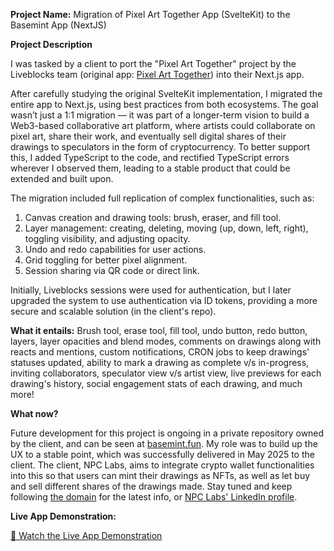 **Project Name:** Migration of Pixel Art Together App (SvelteKit) to the Basemint App (NextJS)

**Project Description**

I was tasked by a client to port the "Pixel Art Together" project by the Liveblocks team (original app: [Pixel Art Together](https://pixelart.liveblocks.app/)) into their Next.js app.

After carefully studying the original SvelteKit implementation, I migrated the entire app to Next.js, using best practices from both ecosystems. The goal wasn’t just a 1:1 migration — it was part of a longer-term vision to build a Web3-based collaborative art platform, where artists could collaborate on pixel art, share their work, and eventually sell digital shares of their drawings to speculators in the form of cryptocurrency. To better support this, I added TypeScript to the code, and rectified TypeScript errors wherever I observed them, leading to a stable product that could be extended and built upon.

The migration included full replication of complex functionalities, such as:

1. Canvas creation and drawing tools: brush, eraser, and fill tool.
2. Layer management: creating, deleting, moving (up, down, left, right), toggling visibility, and adjusting opacity.
3. Undo and redo capabilities for user actions.
4. Grid toggling for better pixel alignment.
5. Session sharing via QR code or direct link.

Initially, Liveblocks sessions were used for authentication, but I later upgraded the system to use authentication via ID tokens, providing a more secure and scalable solution (in the client's repo).

**What it entails:**
Brush tool, erase tool, fill tool, undo button, redo button, layers, layer opacities and blend modes, comments on drawings along with reacts and mentions, custom notifications, CRON jobs to keep drawings' statuses updated, ability to mark a drawing as complete v/s in-progress, inviting collaborators, speculator view v/s artist view, live previews for each drawing's history, social engagement stats of each drawing, and much more!

**What now?**

Future development for this project is ongoing in a private repository owned by the client, and can be seen at [basemint.fun](https://basemint.fun/). My role was to build up the UX to a stable point, which was successfully delivered in May 2025 to the client. The client, NPC Labs, aims to integrate crypto wallet functionalities into this so that users can mint their drawings as NFTs, as well as let buy and sell different shares of the drawings made. Stay tuned and keep following [the domain](https://basemint.fun/) for the latest info, or [NPC Labs' LinkedIn profile](https://www.linkedin.com/search/results/all/?keywords=npc%20labs&origin=GLOBAL_SEARCH_HEADER&sid=7X_).

**Live App Demonstration:** 

[🎥 Watch the Live App Demonstration](https://www.linkedin.com/posts/abdullah-ahmad-aak_been-cooking-for-the-past-couple-of-weeks-activity-7333960331016241154-tebk?utm_source=share&utm_medium=member_desktop&rcm=ACoAACIGBTsBFuHj96s-al5LEwhuaPOGcyJctrg)

